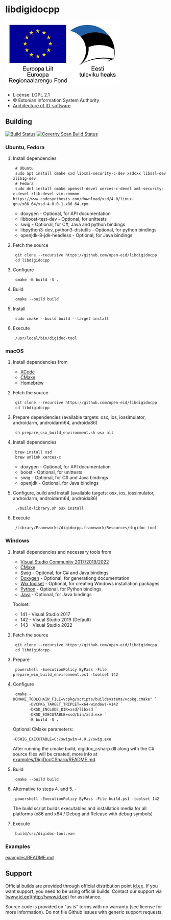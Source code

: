 # libdigidocpp

![European Regional Development Fund](https://github.com/open-eid/DigiDoc4-Client/blob/master/client/images/EL_Regionaalarengu_Fond.png "European Regional Development Fund - DO NOT REMOVE THIS IMAGE BEFORE 05.03.2020")

 * License: LGPL 2.1
 * &copy; Estonian Information System Authority
 * [Architecture of ID-software](http://open-eid.github.io)

## Building
[![Build Status](https://github.com/open-eid/libdigidocpp/workflows/CI/badge.svg?branch=master)](https://github.com/open-eid/libdigidocpp/actions)
[![Coverity Scan Build Status](https://scan.coverity.com/projects/727/badge.svg)](https://scan.coverity.com/projects/727)

### Ubuntu, Fedora

1. Install dependencies

        # Ubuntu
        sudo apt install cmake xxd libxml-security-c-dev xsdcxx libssl-dev zlib1g-dev
        # Fedora
        sudo dnf install cmake openssl-devel xerces-c-devel xml-security-c-devel zlib-devel vim-common https://www.codesynthesis.com/download/xsd/4.0/linux-gnu/x86_64/xsd-4.0.0-1.x86_64.rpm

	* doxygen - Optional, for API documentation
	* libboost-test-dev - Optional, for unittests
	* swig - Optional, for C#, Java and python bindings
	* libpython3-dev, python3-distutils - Optional, for python bindings
	* openjdk-8-jdk-headless - Optional, for Java bindings

2. Fetch the source

        git clone --recursive https://github.com/open-eid/libdigidocpp
        cd libdigidocpp

3. Configure

        cmake -B build -S .

4. Build

        cmake --build build

5. Install

        sudo cmake --build build --target install

6. Execute

        /usr/local/bin/digidoc-tool

### macOS

1. Install dependencies from
	* [XCode](https://itunes.apple.com/en/app/xcode/id497799835?mt=12)
	* [CMake](http://www.cmake.org)
	* [Homebrew](https://brew.sh)

2. Fetch the source

        git clone --recursive https://github.com/open-eid/libdigidocpp
        cd libdigidocpp

3. Prepare dependencies (available targets: osx, ios, iossimulator, androidarm, androidarm64, androidx86)

        sh prepare_osx_build_environment.sh osx all

4. Install dependencies

        brew install xsd
        brew unlink xerces-c

	* doxygen - Optional, for API documentation
	* boost - Optional, for unittests
	* swig - Optional, for C# and Java bindings
	* openjdk - Optional, for Java bindings

5. Configure, build and install (available targets: osx, ios, iossimulator, androidarm, androidarm64, androidx86)

        ./build-library.sh osx install

6. Execute

        /Library/Frameworks/digidocpp.framework/Resources/digidoc-tool

### Windows

1. Install dependencies and necessary tools from
	* [Visual Studio Community 2017/2019/2022](https://www.visualstudio.com/downloads/)
	* [CMake](http://www.cmake.org)
	* [Swig](http://swig.org/download.html) - Optional, for C# and Java bindings
	* [Doxygen](https://www.doxygen.nl/download.html) - Optional, for generationg documentation
	* [Wix toolset](http://wixtoolset.org/releases/) - Optional, for creating Windows installation packages
	* [Python](https://www.python.org/downloads/) - Optional, for Python bindings
	* [Java](https://www.oracle.com/java/technologies/downloads/) - Optional, for Java bindings

   Toolset:
	* 141 - Visual Studio 2017
	* 142 - Visual Studio 2019 (Default)
	* 143 - Visual Studio 2022

2. Fetch the source

        git clone --recursive https://github.com/open-eid/libdigidocpp
        cd libdigidocpp

3. Prepare

        powershell -ExecutionPolicy ByPass -File prepare_win_build_environment.ps1 -toolset 142

4. Configure

        cmake -DCMAKE_TOOLCHAIN_FILE=vcpkg/scripts/buildsystems/vcpkg.cmake" `
              -DVCPKG_TARGET_TRIPLET=x64-windows-v142 `
              -DXSD_INCLUDE_DIR=xsd/libxsd `
              -DXSD_EXECUTABLE=xsd/bin/xsd.exe `
              -B build -S .

   Optional CMake parameters:

       -DSWIG_EXECUTABLE=C:/swigwin-4.0.2/swig.exe

   After running the cmake build, digidoc_csharp.dll along with the C# source files will be created, more info at
   [examples/DigiDocCSharp/README.md](examples/DigiDocCSharp/README.md).

5. Build

        cmake --build build

6. Alternative to steps 4. and 5. -

        powershell -ExecutionPolicy ByPass -File build.ps1 -toolset 142

    The build script builds executables and installation media for all
    platforms (x86 and x64 / Debug and Release with debug symbols)

7. Execute

        build/src/digidoc-tool.exe

### Examples
[examples/README.md](examples/README.md)

## Support
Official builds are provided through official distribution point [id.ee](https://www.id.ee/en/article/install-id-software/). If you want support, you need to be using official builds. Contact our support via [www.id.ee](http://www.id.ee) for assistance.

Source code is provided on "as is" terms with no warranty (see license for more information). Do not file Github issues with generic support requests.
